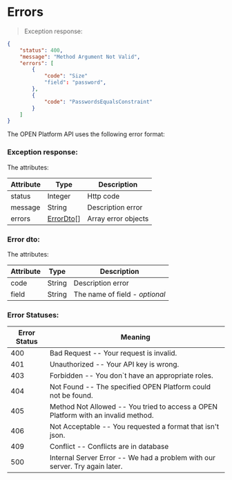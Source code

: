 # Errors

> Exception response:

```json
{
    "status": 400,
    "message": "Method Argument Not Valid",
    "errors": [
        {
            "code": "Size"
            "field": "password",
        },
        {
            "code": "PasswordsEqualsConstraint"
        }
    ]
}
```

The OPEN Platform API uses the following error format:

### Exception response:

The attributes:

Attribute | Type | Description
--------- | ---- | -----------
status | Integer | Http code
message | String | Description error
errors | [ErrorDto](#error-dto)[] |  Array error objects

### Error dto:

The attributes:

Attribute | Type | Description
--------- | ---- | -----------
code | String | Description error
field | String | The name of field - *optional*

### Error Statuses:

Error Status | Meaning
---------- | -------
400 | Bad Request -- Your request is invalid.
401 | Unauthorized -- Your API key is wrong.
403 | Forbidden -- You don`t have an appropriate roles.
404 | Not Found -- The specified OPEN Platform could not be found.
405 | Method Not Allowed -- You tried to access a OPEN Platform with an invalid method.
406 | Not Acceptable -- You requested a format that isn't json.
409 | Conflict -- Conflicts are in database
500 | Internal Server Error -- We had a problem with our server. Try again later.
